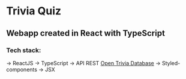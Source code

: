 # Trivia Quiz 

## Webapp created in React with TypeScript


### Tech stack: 
-> ReactJS
-> TypeScript 
-> API REST [Open Trivia Database](https://opentdb.com/)
-> Styled-components
-> JSX
